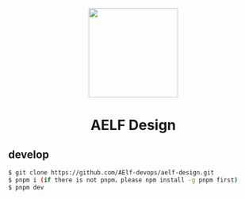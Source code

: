<div align="center">

<img height="180" src="https://img2.imgtp.com/2024/03/01/EXKVhuMo.svg">

<h1 align="center">AELF Design</h1>
</div>

## develop

```bash
$ git clone https://github.com/AElf-devops/aelf-design.git
$ pnpm i (if there is not pnpm，please npm install -g pnpm first)
$ pnpm dev
```
